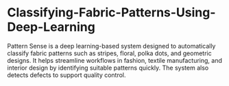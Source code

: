 # Classifying-Fabric-Patterns-Using-Deep-Learning
Pattern Sense is a deep learning-based system designed to automatically classify fabric patterns such as stripes, floral, polka dots, and geometric designs. It helps streamline workflows in fashion, textile manufacturing, and interior design by identifying suitable patterns quickly. The system also detects defects to support quality control.
